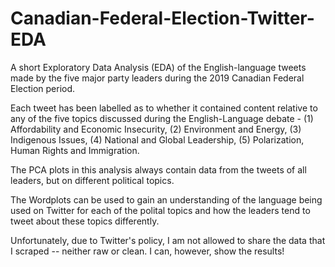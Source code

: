 # Canadian-Federal-Election-Twitter-EDA

A short Exploratory Data Analysis (EDA) of the English-language tweets made by the five major party leaders during the 2019 Canadian Federal Election period.

Each tweet has been labelled as to whether it contained content relative to any of the five topics discussed during the English-Language debate - (1) Affordability and Economic Insecurity, (2) Environment and Energy, (3) Indigenous Issues, (4) National and Global Leadership, (5) Polarization, Human Rights and Immigration.

The PCA plots in this analysis always contain data from the tweets of all leaders, but on different political topics.

The Wordplots can be used to gain an understanding of the language being used on Twitter for each of the polital topics and how the leaders tend to tweet about these topics differently.

Unfortunately, due to Twitter's policy, I am not allowed to share the data that I scraped -- neither raw or clean. I can, however, show the results!
